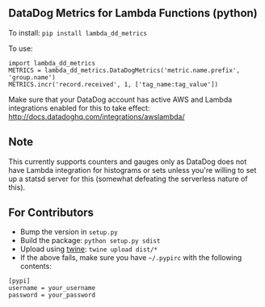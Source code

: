 ## DataDog Metrics for Lambda Functions (python)

To install: `pip install lambda_dd_metrics`

To use:
```
import lambda_dd_metrics
METRICS = lambda_dd_metrics.DataDogMetrics('metric.name.prefix', 'group.name')
METRICS.incr('record.received', 1, ['tag_name:tag_value'])
```

Make sure that your DataDog account has active AWS and Lambda integrations enabled for this to take effect:
http://docs.datadoghq.com/integrations/awslambda/

## Note
This currently supports counters and gauges only as DataDog does not have Lambda integration for histograms or sets
unless you're willing to set up a statsd server for this (somewhat defeating the serverless nature of this).

## For Contributors
* Bump the version in `setup.py`
* Build the package: `python setup.py sdist`
* Upload using [twine](https://pypi.python.org/pypi/twine): `twine upload dist/*`
* If the above fails, make sure you have `~/.pypirc` with the following contents:
```
[pypi]
username = your_username
password = your_password
```

